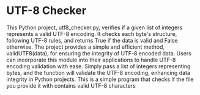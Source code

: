 # UTF-8 Checker

This Python project, utf8_checker.py, verifies if a given list of integers represents a valid UTF-8 encoding. It checks each byte's structure, following UTF-8 rules, and returns True if the data is valid and False otherwise. The project provides a simple and efficient method, validUTF8(data), for ensuring the integrity of UTF-8 encoded data. Users can incorporate this module into their applications to handle UTF-8 encoding validation with ease. Simply pass a list of integers representing bytes, and the function will validate the UTF-8 encoding, enhancing data integrity in Python projects.
This is a simple program that checks if the file you provide it with contains valid UTF-8 characters
